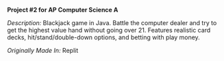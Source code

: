 **Project #2 for AP Computer Science A**

*Description:* Blackjack game in Java. Battle the computer dealer and try to get the highest value hand without going over 21. Features realistic card decks, hit/stand/double-down options, and betting with play money.

*Originally Made In:* Replit
